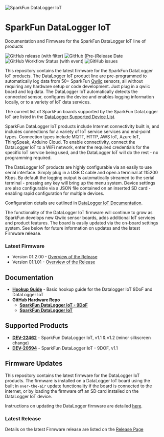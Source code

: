 
![SparkFun DataLogger IoT](https://github.com/sparkfun/SparkFun_DataLogger/blob/main/docs/img/Applications_DataLogger_Banner.jpg "SparkFun DataLogger")

# SparkFun DataLogger IoT

Documentation and Firmware for the SparkFun DataLogger IoT line of products

![GitHub release (with filter)](https://img.shields.io/github/v/release/sparkfun/SparkFun_DataLogger)
![GitHub (Pre-)Release Date](https://img.shields.io/github/release-date-pre/sparkfun/SparkFun_DataLogger)
![GitHub Workflow Status (with event)](https://img.shields.io/github/actions/workflow/status/sparkfun/SparkFun_DataLogger/pages%2Fpages-build-deployment?label=Documentation)
![GitHub issues](https://img.shields.io/github/issues/sparkfun/SparkFun_DataLogger)

This repository contains the latest firmware for the SparkFun DataLogger IoT products. The DataLogger IoT product line are pre-programmed to automatically log data from 50+ SparkFun [Qwiic](https://www.sparkfun.com/qwiic) sensors, all without requiring any hardware setup or code development. Just plug in a qwiic board and log data. The DataLogger IoT automatically detects the connected sensor, configures the device and enables logging information locally, or to a variety of IoT data services.

The current list of SparkFun boards supported by the SparkFun DataLogger IoT are listed in the [DataLogger Supported Device List](docs/supported_devices.md).

SparkFun DataLogger IoT products include Internet connectivity built in, and includes connections for a variety of IoT service services and end-point types. Connection types include MQTT, HTTP, AWS IoT, Azure IoT, ThingSpeak, Arduino Cloud. To enable connectivity, connect the DataLogger IoT to a WiFi network, enter the required credentials for the specific IoT service being used, and the DataLogger IoT will do the rest - no programming required.

The DataLogger IoT products are highly configurable via an easily to use serial interface. Simply plug in a USB C cable and open a terminal at 115200 Kbps. By default the logging output is automatically streamed to the serial terminal - pressing any key will bring up the menu system. Device settings are also configurable via a JSON file contained on an inserted SD card - enabling rapid configuration for multiple devices.

Configuration details are outlined in [DataLogger IoT Documentation](https://docs.sparkfun.com/SparkFun_DataLogger/configuration/).

The functionality of the DataLogger IoT firmware will continue to grow as SparkFun develops new Qwiic sensor boards, adds additional IoT services and product features. The board is easily updated via the on-board settings system. See below for future information on updates and the latest Firmware release.  

### Latest Firmware

* Version 01.2.00 - [Overview of the Release](docs/relnotes/rn_v010200.md)
* Version 01.1.01 - [Overview of the Release](docs/relnotes/rn_v010101.md)

## Documentation

* **[Hookup Guide](https://docs.sparkfun.com/SparkFun_DataLogger/)** - Basic hookup guide for the Datalogger IoT 9DoF and DataLogger IoT
* **GitHub Hardware Repo**
  * **[SparkFun DataLogger IoT - 9DoF](https://github.com/sparkfun/SparkFun_DataLogger_IoT_9DoF)**
  * **[SparkFun DataLogger IoT](https://github.com/sparkfun/SparkFun_DataLogger_IoT)**

## Supported Products

* **[DEV-22462](https://www.sparkfun.com/products/22462)** - SparkFun DataLogger IoT,  v1.1 & v1.2 (minor silkscreen change)
* **[DEV-20594](https://www.sparkfun.com/products/20594)** - SparkFun DataLogger IoT - 9DOF, v1.1

## Firmware Updates

This repository contains the latest firmware for the DataLogger IoT products. The firmware is installed on a DataLogger IoT board using the built in `over-the-air` update functionality if the board is connected to the internet, or by loading the firmware off an SD card installed on the DataLogger IoT device.

Instructions on updating the DataLogger firmware are detailed [here](https://docs.sparkfun.com/SparkFun_DataLogger/configuration/#advanced-system-update).

### Latest Release

Details on the latest Firmware release are listed on the [Release Page](https://github.com/sparkfun/SparkFun_DataLogger/releases)
